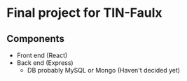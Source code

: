 <h1>Final project for TIN-Faulx </h1>
<h2>Components</h2>

* Front end (React)
* Back end (Express)
    * DB probably MySQL or Mongo (Haven't decided yet)
